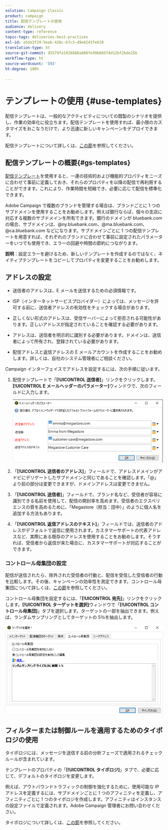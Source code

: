 ```yaml
---
solution: Campaign Classic
product: campaign
title: 配信テンプレートの使用
audience: delivery
content-type: reference
topic-tags: deliveries-best-practices
exl-id: a5da3f29-5eab-428c-b7c3-d9e4243fe628
translation-type: ht
source-git-commit: d5579fa1928888a088fe99b685f4d12bf2bde25b
workflow-type: ht
source-wordcount: '593'
ht-degree: 100%

---
```


# テンプレートの使用 {#use-templates}

配信テンプレートは、一般的なアクティビティについての既製のシナリオを提供し、作業の効率化に役立ちます。配信テンプレートを使用すれば、最小限のカスタマイズをおこなうだけで、より迅速に新しいキャンペーンをデプロイできます。

配信テンプレートについて詳しくは、[この節](../../delivery/using/creating-a-delivery-template.md)を参照してください。

## 配信テンプレートの概要{#gs-templates}

[配信テンプレート](../../delivery/using/creating-a-delivery-template.md)を使用すると、一連の技術的および機能的プロパティをニーズに合わせて事前に定義しておき、それらのプロパティを以降の配信で再利用することができます。これにより、作業時間を短縮でき、必要に応じて配信を標準化できます。

Adobe Campaign で複数のブランドを管理する場合は、ブランドごとに 1 つのサブドメインを使用することをお勧めします。例えば銀行ならば、個々の支店に対応する複数のサブドメインを所有できます。銀行のドメインが bluebank.com の場合、サブドメインは、@ny.bluebank.com、@ma.bluebank.com、@ca.bluebank.com などになります。サブドメインごとに 1 つの配信テンプレートを用意すれば、それぞれのブランドに合わせて事前に設定されたパラメーターをいつでも使用でき、エラーの回避や時間の節約につながります。

**説明**：設定エラーを避けるため、新しいテンプレートを作成するのではなく、ネイティブテンプレートをコピーしてプロパティを変更することをお勧めします。

## アドレスの設定

* 送信者のアドレスは、E メールを送信するための必須情報です。

* ISP（インターネットサービスプロバイダー）によっては、メッセージを許可する前に、送信者アドレスの有効性をチェックする場合があります。

* 正しくない形式のアドレスは、受信サーバーによって拒否される可能性があります。正しいアドレスが指定されていることを確認する必要があります。

* アドレスは、送信者を明示的に識別する必要があります。ドメインは、送信者によって所有され、登録されている必要があります。

* 配信アドレスと返信アドレスの E メールアカウントを作成することをお勧めします。詳しくは、自社のシステム管理者にご相談ください。

Campaign インターフェイスでアドレスを設定するには、次の手順に従います。

1. [](../../delivery/using/creating-a-delivery-template.md)配信テンプレートで「**[!UICONTROL 送信者]**」リンクをクリックします。**[!UICONTROL E メールヘッダーのパラメーター]**&#x200B;ウィンドウで、次のフィールドに入力します。

   ![](assets/d_best_practices_email_header.png)

1. 「**[!UICONTROL 送信者のアドレス]**」フィールドで、アドレスドメインがアドビにデリゲートしたサブドメインと同じであることを確認します。「@」より前の部分は変更できますが、ドメインアドレスは変更できません。

1. 「**[!UICONTROL 送信者]**」フィールドで、ブランド名など、受信者が容易に識別できる名前を使用して、配信の開封率を高めます。受信者のエクスペリエンスの質を高めるために、「Megastore（担当：田中）」のように個人名を追加する方法もあります。

1. 「**[!UICONTROL 返信アドレスのテキスト]**」フィールドでは、送信者のアドレスがデフォルトで返信に使用されます。カスタマーサポートの代表アドレスなど、実際にある既存のアドレスを使用することをお勧めします。そうすれば、受信者から返信が来た場合に、カスタマーサポートが対応することができます。

### コントロール母集団の設定

配信が送信されたら、除外された受信者の行動と、配信を受信した受信者の行動を比較します。その後、キャンペーンの効率性を測定できます。コントロール母集団について詳しくは、[この節](../../campaign/using/marketing-campaign-deliveries.md#defining-a-control-group)を参照してください。

コントロール母集団を設定するには、「**[!UICONTROL 宛先]**」リンクをクリックします。**[!UICONTROL ターゲットを選択]**&#x200B;ウィンドウで「**[!UICONTROL コントロール母集団]**」タブを選択します。ターゲットの一部を抽出できます。例えば、ランダムサンプリングとしてターゲットの 5％を抽出します。

![](assets/d_best_practices_control_group.png)

## フィルターまたは制御ルールを適用するためのタイポロジの使用

タイポロジには、メッセージを送信する前の分析フェーズで適用されるチェックルールが含まれています。

テンプレートのプロパティの「**[!UICONTROL タイポロジ]**」タブで、必要に応じて、デフォルトのタイポロジを変更します。

例えば、アウトバウンドトラフィックの制御を強化するために、使用可能な IP アドレスを定義するには、サブドメインごとに 1 つのアフィニティを定義し、アフィニティごとに 1 つのタイポロジを作成します。アフィニティはインスタンスの設定ファイルで定義されます。Adobe Campaign 管理者にお問い合わせください。

タイポロジについて詳しくは、[この節](../../campaign/using/about-campaign-typologies.md)を参照してください。
